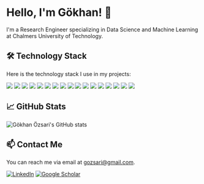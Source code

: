 # Hello, I'm Gökhan! 👋

I'm a Research Engineer specializing in Data Science and Machine Learning at Chalmers University of Technology. 

## 🛠 Technology Stack 
Here is the technology stack I use in my projects:

![](https://img.shields.io/badge/-Python-black?style=flat-square&logo=python)
![](https://img.shields.io/badge/-Java-black?style=flat-square&logo=java)
![](https://img.shields.io/badge/-C++-black?style=flat-square&logo=c%2B%2B)
![](https://img.shields.io/badge/-C-black?style=flat-square&logo=c)
![](https://img.shields.io/badge/-GitHub-black?style=flat-square&logo=github)
![](https://img.shields.io/badge/-GitHub_Actions-black?style=flat-square&logo=github-actions)
![](https://img.shields.io/badge/-Git-black?style=flat-square&logo=git)
![](https://img.shields.io/badge/-Jupyter-black?style=flat-square&logo=jupyter)
![](https://img.shields.io/badge/-Docker-black?style=flat-square&logo=docker)
![](https://img.shields.io/badge/-Flask-black?style=flat-square&logo=flask)
![](https://img.shields.io/badge/-Streamlit-black?style=flat-square&logo=streamlit)
![](https://img.shields.io/badge/-PyTorch-black?style=flat-square&logo=pytorch)
![](https://img.shields.io/badge/-PyTorch_Geometric-black?style=flat-square&logo=pytorch)
![](https://img.shields.io/badge/-Captum-black?style=flat-square&logo=pytorch)
![](https://img.shields.io/badge/-Scikit_learn-black?style=flat-square&logo=scikit-learn)
![](https://img.shields.io/badge/-WandB-black?style=flat-square&logo=wandb)
![](https://img.shields.io/badge/-MLflow-black?style=flat-square&logo=mlflow)

## 📈 GitHub Stats
![Gökhan Özsari's GitHub stats](https://github-readme-stats.vercel.app/api?username=gozsari&show_icons=true&theme=tokyonight)


## 📫 Contact Me
You can reach me via email at [gozsari@gmail.com](mailto:gozsari@gmail.com).


[![LinkedIn](https://img.shields.io/badge/LinkedIn-0077B5?style=flat-square&logo=linkedin&logoColor=white)](https://www.linkedin.com/in/gozsari) [![Google Scholar](https://img.shields.io/badge/Google_Scholar-4285F4?style=flat-square&logo=google-scholar&logoColor=white)](https://scholar.google.com/citations?user=4WdOLK8AAAAJ&hl=en&oi=ao) 




